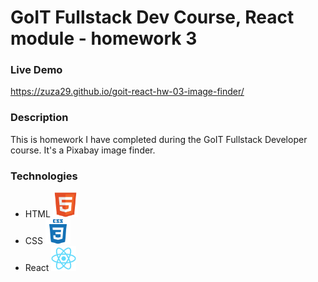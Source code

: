 # GoIT Fullstack Dev Course, React module - homework 3
### Live Demo
https://zuza29.github.io/goit-react-hw-03-image-finder/

### Description
This is homework I have completed during the GoIT Fullstack Developer course. It's a Pixabay image finder.

### Technologies
- HTML <img src="https://github.com/devicons/devicon/blob/master/icons/html5/html5-original.svg" title="HTML5" alt="HTML" width="40" height="40"/>&nbsp;
- CSS <img src="https://github.com/devicons/devicon/blob/master/icons/css3/css3-plain-wordmark.svg"  title="CSS3" alt="CSS" width="40" height="40"/>&nbsp;
- React <img src="https://github.com/devicons/devicon/blob/master/icons/react/react-original.svg" title="React" alt="React" width="40" height="40" />&nbsp;
